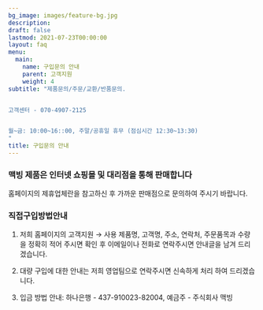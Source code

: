 ```yaml
---
bg_image: images/feature-bg.jpg
description: 
draft: false
lastmod: 2021-07-23T00:00:00
layout: faq
menu:
  main: 
    name: 구입문의 안내 
    parent: 고객지원
    weight: 4
subtitle: "제품문의/주문/교환/반품문의. 


고객센터 - 070-4907-2125


월~금: 10:00~16::00, 주말/공휴일 휴무 (점심시간 12:30~13:30)
"
title: 구입문의 안내 
---
```


### 맥빙 제품은  인터넷 쇼핑몰 및 대리점을 통해 판매합니다 

홈페이지의 제휴업체란을 참고하신 후 가까운 판매점으로 문의하여 주시기 바랍니다.

### 직접구입방법안내

1. 저희 홈페이지의 고객지원 → 사용 제품명, 고객명, 주소, 연락처, 주문품목과 수량을 정확히 적어 주시면 확인 후 이메일이나 전화로 연락주시면 안내글을 남겨 드리겠습니다.

2.  대량 구입에 대한 안내는 저희 영업팀으로 연락주시면 신속하게 처리 하여 드리겠습니다.

3. 입금 방법 안내: 하나은행 - 437-910023-82004, 예금주 - 주식회사 맥빙

